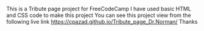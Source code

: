 This is a Tribute page project for FreeCodeCamp
I have used basic HTML and CSS code to make this project
You can see this project view from the following live link
 https://cpazad.github.io/Tribute_page_Dr.Norman/
Thanks